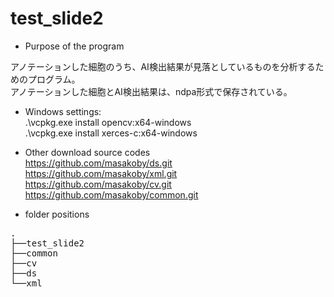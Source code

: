 # test_slide2
- Purpose of the program

アノテーションした細胞のうち、AI検出結果が見落としているものを分析するためのプログラム。  
アノテーションした細胞とAI検出結果は、ndpa形式で保存されている。  


- Windows settings:   
.\vcpkg.exe install opencv:x64-windows  
.\vcpkg.exe install xerces-c:x64-windows  

- Other download source codes  
https://github.com/masakoby/ds.git  
https://github.com/masakoby/xml.git  
https://github.com/masakoby/cv.git  
https://github.com/masakoby/common.git  

- folder positions
<pre>
.
├──test_slide2
├──common
├──cv
├──ds
└──xml
</pre>
